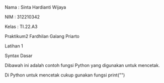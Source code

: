 Nama : Sinta Hardianti Wijaya

NIM : 312210342

Kelas : TI.22.A3

Praktikum2 Fardhilan Galang Priarto

Latihan 1

Syntax Dasar

Dibawah ini adalah contoh fungsi Python yang digunakan untuk mencetak. 

Di Python untuk mencetak cukup gunakan fungsi print("")

